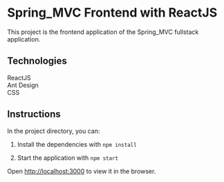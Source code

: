 # Spring_MVC Frontend with ReactJS

This project is the frontend application of the Spring_MVC fullstack application.

## Technologies

ReactJS\
Ant Design\
CSS

## Instructions

In the project directory, you can:

  1. Install the dependencies with `npm install`

  2. Start the application with `npm start`

  Open [http://localhost:3000](http://localhost:3000) to view it in the browser.

